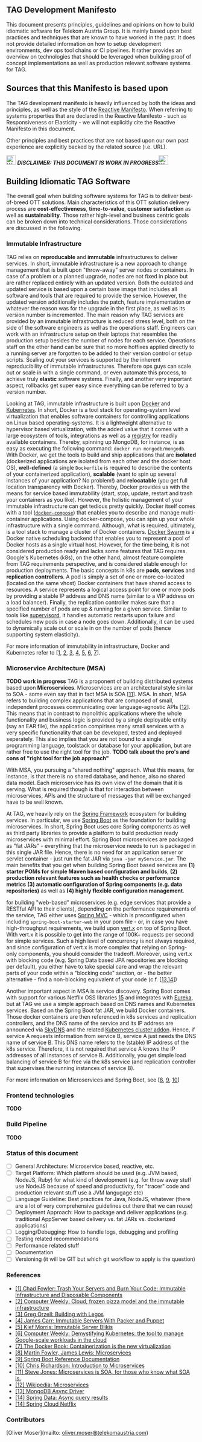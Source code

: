 ## TAG Development Manifesto
This document presents principles, guidelines and opinions on how to build idiomatic software for Telekom Austria Group. It is mainly based upon best practices and techniques that are known to have worked in the past. It does not provide detailed information on how to setup development environments, dev ops tool chains or CI pipelines. It rather provides an overview on technologies that should be leveraged when building proof of concept implementations as well as production relevant software systems for TAG.

## Sources that this Manifesto is based upon
The TAG development manifesto is heavily influenced by both the ideas and principles, as well as the style of the [Reactive Manifesto](http://www.reactivemanifesto.org). When referring to systems properties that are declared in the Reactive Manifesto - such as Responsiveness or Elasticity - we will not explicitly cite the Reactive Manifesto in this document.

Other principles and best practices that are not based upon our own past experience are explicitly backed by the related source (i.e. URL).

<img src="http://kubernetes.io/img/warning.png" alt="WARNING"
     width="25" height="25">
      ***DISCLAIMER: THIS DOCUMENT IS WORK IN PROGRESS***<img src="http://kubernetes.io/img/warning.png" alt="WARNING"
     width="25" height="25">

## Building Idiomatic TAG Software
The overall goal when building software systems for TAG is to deliver best-of-breed OTT solutions. Main characteristics of this OTT solution delivery process are __cost-effectiveness__, __time-to-value__, __customer satisfaction__ as well as __sustainability__. Those rather high-level and business centric goals can be broken down into technical considerations. Those considerations are discussed in the following.

### Immutable Infrastructure
TAG relies on __reproducable__ and __immutable__ infrastructures to deliver services. In short, immutable infrastructure is a new approach to change management that is built upon "throw-away" server nodes or containers. In case of a problem or a planned upgrade, nodes are not fixed in place but are rather replaced entirely with an updated version. Both the outdated and updated service is based upon a certain base image that includes all software and tools that are required to provide the service. However, the updated version additionally includes the patch, feature implementation or whatever the reason was for the upgrade in the first place, as well as its version number is incremented. The main reason why TAG services are provided by an immutable infrastructure is reduced stress level, both on the side of the software engineers as well as the operations staff. Engineers can work with an infrastructure setup on their laptops that resembles the production setup besides the number of nodes for each service. Operations staff on the other hand can be sure that no more hotfixes applied directly to a running server are forgotten to be added to their version control or setup scripts. Scaling out your services is supported by the inherent reproducibility of immutable infrastructures. Therefore ops guys can scale out or scale in with a single command, or even automate this process, to achieve truly **elastic** software systems. Finally, and another very important aspect, rollbacks get super easy since everything can be referred to by a version number.

Looking at TAG, immutable infrastructure is built upon [Docker](http://www.docker.io) and [Kubernetes](http://www.kubernetes.io). In short, Docker is a tool stack for operating-system level virtualization that enables software containers for controlling applications on Linux based operating-systems. It is a lightweight alternative to hypervisor based virtualization, with the added value that it comes with a large ecosystem of tools, integrations as well as a [registry](http://hub.docker.com) for readily available containers. Thereby, spinning up MongoDB, for instance, is as easy as executing the following command: `docker run mongodb/mongodb`. With Docker, we get the tools to build and ship applications that are **isolated** (dockerized applications are isolated from each other and the docker host OS), **well-defined** (a single `Dockerfile` is required to describe the contents of your containerized application), **scalable** (want to spin up several instances of your application? No problem!) and **relocatable** (you get full location transparency with Docker). Thereby, Docker provides us with the means for service based immutability (start, stop, update, restart and trash your containers as you like). However, the holistic management of your immutable infrastructure can get tedious pretty quickly. Docker itself comes with a tool  ([`docker-compose`](https://docs.docker.com/compose/)) that enables you to describe and manage multi-container applications. Using docker-compose, you can spin up your whole infrastructure with a single command. Although, what is required, ultimately, is a tool stack to manage a cluster of Docker containers. [Docker Swarm](https://docs.docker.com/swarm/) is a Docker native scheduling backend that enables you to represent a pool of Docker hosts as a single virtual host. However, for the time being, it is not considered production ready and lacks some features that TAG requires. Google's Kubernetes (k8s), on the other hand, almost feature complete from TAG requirements perspective, and is considered stable enough for production deployments. The basic concepts in k8s are **pods**, **services** and **replication controllers**. A pod is simply a set of one or more co-located (located on the same vhost) Docker containers that have shared access to resources. A service represents a logical access point for one or more pods by providing a stable IP address and DNS name (similar to a VIP address on a load balancer). Finally, the replication controller makes sure that a specified number of pods are up & running for a given service. Similar to tools like [supervisord](http://www.supervisord), it handles automatic restarts upon failure and schedules new pods in case a node goes down. Additionally, it can be used to dynamically scale out or scale in on the number of pods (hence supporting system elasticity).

For more information of immutability in infrastructure, Docker and Kubernetes refer to [[1](#fowler1), [2](#computerweek), [3](#legos), [4](#pecker), [5](#blikis), [6](#cw-k8s), [7](#docker-book)].

### Microservice Architecture (MSA)
**TODO work in progress**
TAG is a proponent of building distributed systems based upon **Microservices**. Microservices are
an architectural style similar to SOA - some even say that in fact MSA is SOA [[11](#jones-soa)].
MSA. In short, MSA refers to building complex applications that are composed of small,
independent processes communicating over language-agnostic APIs [[12](#msa-wikipedia)].
This means that in contrast to monolithic applications where the whole functionality and
business logic is provided by a single deployable entity (say an EAR file), the application
compirises many small services with a very specific functionality that can be developed, tested
and deployed seperately. This also implies that you are not bound to a single programming
language, toolstack or database for your application, but are rather free to use
the right tool for the job. **TODO talk about the pro's and cons of "right tool for the job approach"**

With MSA, you pursuing a "shared nothing" approach. What this means, for instance,
is that there is no shared database, and hence, also no shared data model. Each
microservice has its own view of the domain that it is serving. What is required though
is that for interaction between microservices, APIs and the structure of messages
that will be exchanged have to be well known.

At TAG, we heavily rely on the [Spring Framework](http://projects.spring.io/spring-framework/) ecosystem for building services.
In particular, we use [Spring Boot](http://projects.spring.io/spring-boot/) as the foundation for building microservices.
In short, Spring Boot uses core Spring components as well as third party libraries
to provide a platform to build production ready microservices with minimal effort.
Spring Boot microservices are packaged as "fat JARs" - everything that the microservice
needs to run is packaged in this single JAR file. Hence, there is no need for an
application server or servlet container - just run the fat JAR via `java -jar myService.jar`.
The main benefits that you get when building Spring Boot based services are **(1) starter POMs for simple Maven based configuration and builds**, **(2) production relevant features such as
health checks or performance metrics** **(3) automatic configuration of Spring components (e.g. data repositories)** as well as **(4) highly flexible configuration management**.

for building "web-based" microservices (e.g. edge services that provide a RESTful API to their clients), depending on the performance requirements of the service, TAG either uses [Spring MVC](http://docs.spring.io/spring-framework/docs/current/spring-framework-reference/html/mvc.html) - which is preconfigured when including `spring-boot-starter-web` in your pom file - or,
in case you have high-throughput requirements, we build upon [vert.x](http://www.vertx.io) on top of Spring Boot. With vert.x it is possible to get into the range of 100K+ requests
per second for simple services. Such a high level of concurrency is not always required,
and since configuration of vert.x is more complex that relying on Spring-only components,
you should consider the tradeoff. Moreover, using vert.x with blocking code (e.g. Spring Data based JPA repositories are blocking per default), you either have to take special care and wrap the relevant parts of your code within a "blocking code" section, or - the better alternative - find a non-blocking equivalent of your code (c.f. [[13](#mongo-reactive),[14](#jpa-async)])

Another important aspect in MSA is service discovery. Spring Boot comes with support
for various Netflix OSS libraries [15](#spring-cloud-netflix) and integrates with
[Eureka](https://github.com/Netflix/eureka), but at TAG we use a simple approach based on
DNS names and Kubernetes services. Based on the Spring Boot fat JAR, we build Docker
containers. Those docker containers are then referenced in k8s services and replication
controllers, and the DNS name of the service and its IP address are announced via
[SkyDNS](https://github.com/skynetservices/skydns) and the related [Kubernetes cluster addon](https://github.com/kubernetes/kubernetes/tree/master/cluster/addons/dns). Hence,
if service A requests information from service B, service A just needs the DNS name of
service B. This DNS name refers to the (stable) IP address of the k8s service. Therefore,
it is not required that service A knows the IP addresses of all instances of service B. Additionally, you get simple load balancing of service B for free via the k8s service (and replication controller that supervises the running instances of service B).

For more information on Microservices and Spring Boot, see [[8](#fowler-msa), [9](#spring-boot-docs), [10](#nginx-msa)]

### Frontend technologies
**TODO**

### Build Pipeline
**TODO**



### Status of this document
- [ ] General Architecture: Microservice based, reactive, etc.
- [ ] Target Platform: Which platform should be used (e.g. JVM based, NodeJS, Ruby) for what kind of development (e.g. for throw away stuff use NodeJS because of speed and productivity, for "tracer" code and production relevant stuff use a JVM langugage etc)
- [ ]  Language Guideline: Best practices for Java, NodeJS, whatever (there are a lot of very comprehensive guidelines out there that we can reuse)
- [ ]  Deployment Approach: How to package and deliver applications (e.g. traditional AppServer based delivery vs. fat JARs vs. dockerized applications)
- [ ]  Logging/Debugging: How to handle logs, debugging and profiling
- [ ]  Testing related recommendations
- [ ]  Performance related stuff
- [ ]  Documentation
- [ ]  Versioning (it will be GIT but which git workflow to apply is the question)

### References
- <a href="http://chadfowler.com/blog/2013/06/23/immutable-deployments/" name="fowler1">[1] Chad Fowler: Trash Your Servers and Burn Your Code: Immutable Infrastructure and Disposable Components</a>
- <a href="http://www.computerweekly.com/feature/Cloud-frozen-pizza-model-and-the-immutable-infrastructure" name="computerweekly">[2] Computer Weekly: Cloud, frozen pizza model and the immutable infrastructure</a>
- <a href="http://techblog.netflix.com/2011/08/building-with-legos.html" name="legos">[3] Greg Orzell: Building with Legos</a>
- <a href="http://blog.james-carr.org/2013/07/24/immutable-servers-with-packer-and-puppet/" name="pecker">[4] James Carr: Immutable Servers With Packer and Puppet</a>
- <a href="http://kief.com/immutable-server.html" name="blikis">[5] Kief Morris: Immutable Server Blikis</a>
- <a name="cw-k8s" href="http://www.computerweekly.com/feature/Demystifying-Kubernetes-the-tool-to-manage-Google-scale-workloads-in-the-cloud">[6] Computer Weekly: Demystifying Kubernetes: the tool to manage Google-scale workloads in the cloud</a>
- <a name="docker-book" href="http://www.amazon.com/Docker-Book-Containerization-new-virtualization-ebook/dp/B00LRROTI4/ref=sr_1_2?ie=UTF8&qid=1443165177&sr=8-2&keywords=docker">[7] The Docker Book: Containerization is the new virtualization</a>
- <a name="msa-fowler" href="http://martinfowler.com/articles/microservices.html">[8] Martin Fowler, James Lewis: Microservices</a>
- <a name="spring-boot-docs" href="http://docs.spring.io/spring-boot/docs/current/reference/htmlsingle/">[9] Spring Boot Reference Documentation</a>
- <a name="nginx-msa" href="https://www.nginx.com/blog/introduction-to-microservices/">[10] Chris Richardson: Introduction to Microservices</a>
- <a name="jones-soa" href="http://service-architecture.blogspot.co.uk/2014/03/microservices-is-soa-for-those-who-know.html?utm_source=feedburner&utm_medium=feed&utm_campaign=Feed:+ServiceArchitecture+%28Service+Architecture+-+SOA%29">[11] Steve Jones: Microservices is SOA, for those who know what SOA is.</a>
- <a name="msa-wikipedia" href="https://en.wikipedia.org/wiki/Microservices">[12] Wikipedia: Microservices</a>
- <a name="mongo-reactive" href="http://mongodb.github.io/mongo-java-driver/3.0/driver-async/">[13] MongoDB Async Driver</a>
- <a name="jpa-async" href="http://docs.spring.io/spring-data/jpa/docs/1.9.0.RELEASE/reference/html/#repositories.query-async">[14] Spring Data: Async query results</a>
- <a name="spring-cloud-netflix" href="http://cloud.spring.io/spring-cloud-netflix/">[14] Spring Cloud Netflix</a>

### Contributors
[Oliver Moser](mailto: oliver.moser@telekomaustria.com)
